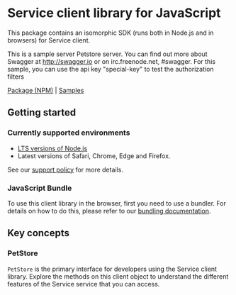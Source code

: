 # Service client library for JavaScript

This package contains an isomorphic SDK (runs both in Node.js and in browsers) for Service client.

This is a sample server Petstore server.  You can find out more about Swagger at <a href="http://swagger.io">http://swagger.io</a> or on irc.freenode.net, #swagger.  For this sample, you can use the api key "special-key" to test the authorization filters

[Package (NPM)](https://www.npmjs.com/package/@msinternal/petstore) |
[Samples](https://github.com/Azure-Samples/azure-samples-js-management)

## Getting started

### Currently supported environments

- [LTS versions of Node.js](https://nodejs.org/about/releases/)
- Latest versions of Safari, Chrome, Edge and Firefox.

See our [support policy](https://github.com/Azure/azure-sdk-for-js/blob/main/SUPPORT.md) for more details.





### JavaScript Bundle
To use this client library in the browser, first you need to use a bundler. For details on how to do this, please refer to our [bundling documentation](https://aka.ms/AzureSDKBundling).

## Key concepts

### PetStore

`PetStore` is the primary interface for developers using the Service client library. Explore the methods on this client object to understand the different features of the Service service that you can access.

